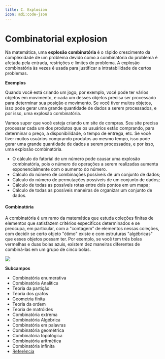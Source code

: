 ```yaml
---
title: C. Explosion
icon: mdi:code-json
---
```


# Combinatorial explosion

Na matemática, uma **explosão combinatória** é o rápido crescimento da complexidade de um problema devido como a combinatória do problema é afetada pela entrada, restrições e limites do problema. A explosão combinatória às vezes é usada para justificar a intratabilidade de certos problemas.


**Exemplos**

Quando você está criando um jogo, por exemplo, você pode ter vários objetos em movimento, e cada um desses objetos precisa ser processado para determinar sua posição e movimento. Se você tiver muitos objetos, isso pode gerar uma grande quantidade de dados a serem processados, e por isso, uma explosão combinatória.


Vamos supor que você esteja criando um site de compras. Seu site precisa processar cada um dos produtos que os usuários estão comprando, para determinar o preço, a disponibilidade, o tempo de entrega, etc. Se você tiver muitos usuários comprando produtos ao mesmo tempo, isso pode gerar uma grande quantidade de dados a serem processados, e por isso, uma explosão combinatória.

- O cálculo do fatorial de um número pode causar uma explosão combinatória, pois o número de operações a serem realizadas aumenta exponencialmente com o aumento do número.
- Cálculo do número de combinações possíveis de um conjunto de dados;
- Cálculo do número de permutações possíveis de um conjunto de dados;
- Cálculo de todas as possíveis rotas entre dois pontos em um mapa;
- Cálculo de todas as possíveis maneiras de organizar um conjunto de dados.

#### Combinatória

A combinatória é um ramo da matemática que estuda coleções finitas de elementos que satisfazem critérios específicos determinados e se preocupa, em particular, com a "contagem" de elementos nessas coleções, com decidir se certo objeto "ótimo" existe e com estruturas "algébricas" que esses objetos possam ter. Por exemplo, se você tem três bolas vermelhas e duas bolas azuis, existem dez maneiras diferentes de combiná-las em um grupo de cinco bolas.

![](https://upload.wikimedia.org/wikipedia/commons/thumb/a/a2/Automata_theory.svg/300px-Automata_theory.svg.png)

**Subcampos**
- Combinatória enumerativa
- Combinatória Analítica
- Teoria da partição
- Teoria dos grafos
- Geometria finita
- Teoria da ordem
- Teoria de matróides
- Combinatória extrema
- Combinatória Algébrica
- Combinatória em palavras
- Combinatória geométrica
- Combinatória topológica
- Combinatória aritmética
- Combinatória infinita
- [Referência](https://en.wikipedia.org/wiki/Combinatorics)